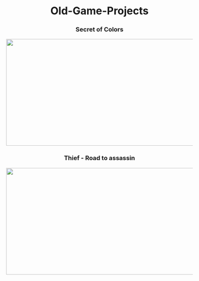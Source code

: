 <h1 align="center"> Old-Game-Projects</h1>
<h3 align="center">Secret of Colors</h3>
<p align="center">
  <img width="512" height="288" src="https://img.itch.zone/aW1hZ2UvMTUwMDUxLzY4NzE0MS5wbmc=/original/WdRmDk.png">
</p>
<h3 align="center">Thief - Road to assassin</h3>
<p align="center">
  <img width="512" height="288" src="https://img.itch.zone/aW1hZ2UvMTYxMDY0LzczOTg3MC5wbmc=/original/Z0dsIk.png">
</p>
